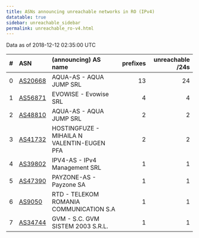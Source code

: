 ```yaml
---
title: ASNs announcing unreachable networks in RO (IPv4)
datatable: true
sidebar: unreachable_sidebar
permalink: unreachable_ro-v4.html
---
```


Data as of 2018-12-12 02:35:00 UTC


<div class="datatable-begin"></div>

|   # | ASN                                    | (announcing) AS name                       |   prefixes |   unreachable /24s |
|----:|:---------------------------------------|:-------------------------------------------|-----------:|-------------------:|
|   0 | [AS20668](unreachable_AS20668-v4.html) | AQUA-AS - AQUA JUMP SRL                    |         13 |                 24 |
|   1 | [AS56871](unreachable_AS56871-v4.html) | EVOWISE - Evowise SRL                      |          4 |                  4 |
|   2 | [AS48810](unreachable_AS48810-v4.html) | AQUA-AS - AQUA JUMP SRL                    |          2 |                  2 |
|   3 | [AS41732](unreachable_AS41732-v4.html) | HOSTINGFUZE - MIHAILA N VALENTIN-EUGEN PFA |          2 |                  2 |
|   4 | [AS39802](unreachable_AS39802-v4.html) | IPV4-AS - IPv4 Management SRL              |          1 |                  1 |
|   5 | [AS47390](unreachable_AS47390-v4.html) | PAYZONE-AS - Payzone SA                    |          1 |                  1 |
|   6 | [AS9050](unreachable_AS9050-v4.html)   | RTD - TELEKOM ROMANIA COMMUNICATION S.A    |          1 |                  1 |
|   7 | [AS34744](unreachable_AS34744-v4.html) | GVM - S.C. GVM SISTEM 2003 S.R.L.          |          1 |                  1 |

<div class="datatable-end"></div>